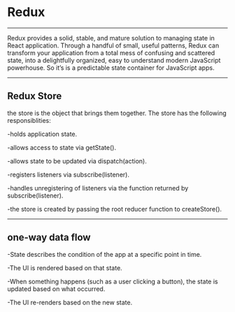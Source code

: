 # Redux
-------
Redux provides a solid, stable, and mature solution to managing state in React application. Through a handful of small, useful patterns, Redux can transform your application from a total mess of confusing and scattered state, into a delightfully organized, easy to understand modern JavaScript powerhouse. So it’s is a predictable state container for JavaScript apps.

---------
## Redux Store
the store is the object that brings them together. The store has the following responsiblities:

-holds application state.

-allows access to state via getState().

-allows state to be updated via dispatch(action).

-registers listeners via subscribe(listener).

-handles unregistering of listeners via the function returned by subscribe(listener).

-the store is created by passing the root reducer function to createStore().

------

## one-way data flow
-State describes the condition of the app at a specific point in time.

-The UI is rendered based on that state.

-When something happens (such as a user clicking a button), the state is updated based on what occurred.

-The UI re-renders based on the new state.

